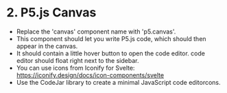 # 2. P5.js Canvas

- Replace the 'canvas' component name with 'p5.canvas'.
- This component should let you write P5.js code, which should then appear in the canvas.
- It should contain a little hover button to open the code editor. code editor should float right next to the sidebar.
- You can use icons from Iconify for Svelte: <https://iconify.design/docs/icon-components/svelte>
- Use the CodeJar library to create a minimal JavaScript code editorcons.
